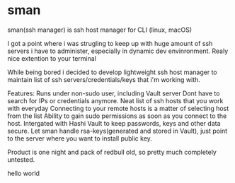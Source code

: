 # sman

sman(ssh manager) is ssh host manager for CLI (linux, macOS)

I got a point where i was strugling to keep up with huge amount of ssh servers i have to administer, especially in dynamic dev envinronment. Realy nice extention to your terminal

While being bored i decided to develop lightweight ssh host manager to maintain list of ssh servers/credentials/keys that i'm working with.


Features:
Runs under non-sudo user, including Vault server
Dont have to search for IPs or credentials anymore. Neat list of ssh hosts that you work with everyday
Connecting to your remote hosts is a matter of selecting host from the list
Ability to gain sudo permissions as soon as you connect to the host.
Intergated with Hashi Vault to keep passwords, keys and other data secure. 
Let sman handle rsa-keys(generated and stored in Vault), just point to the server where you want to install public key.


Product is one night and pack of redbull old, so pretty much completely untested.


hello world
